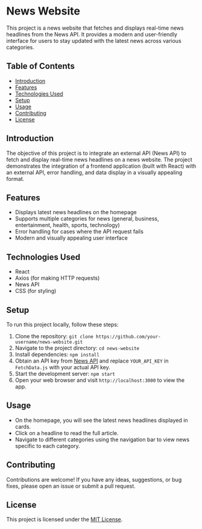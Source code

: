 # News Website

This project is a news website that fetches and displays real-time news headlines from the News API. It provides a modern and user-friendly interface for users to stay updated with the latest news across various categories.

## Table of Contents

- [Introduction](#introduction)
- [Features](#features)
- [Technologies Used](#technologies-used)
- [Setup](#setup)
- [Usage](#usage)
- [Contributing](#contributing)
- [License](#license)

## Introduction

The objective of this project is to integrate an external API (News API) to fetch and display real-time news headlines on a news website. The project demonstrates the integration of a frontend application (built with React) with an external API, error handling, and data display in a visually appealing format.

## Features

- Displays latest news headlines on the homepage
- Supports multiple categories for news (general, business, entertainment, health, sports, technology)
- Error handling for cases where the API request fails
- Modern and visually appealing user interface

## Technologies Used

- React
- Axios (for making HTTP requests)
- News API
- CSS (for styling)

## Setup

To run this project locally, follow these steps:

1. Clone the repository: `git clone https://github.com/your-username/news-website.git`
2. Navigate to the project directory: `cd news-website`
3. Install dependencies: `npm install`
4. Obtain an API key from [News API](https://newsapi.org/) and replace `YOUR_API_KEY` in `FetchData.js` with your actual API key.
5. Start the development server: `npm start`
6. Open your web browser and visit `http://localhost:3000` to view the app.

## Usage

- On the homepage, you will see the latest news headlines displayed in cards.
- Click on a headline to read the full article.
- Navigate to different categories using the navigation bar to view news specific to each category.

## Contributing

Contributions are welcome! If you have any ideas, suggestions, or bug fixes, please open an issue or submit a pull request.

## License

This project is licensed under the [MIT License](LICENSE).

